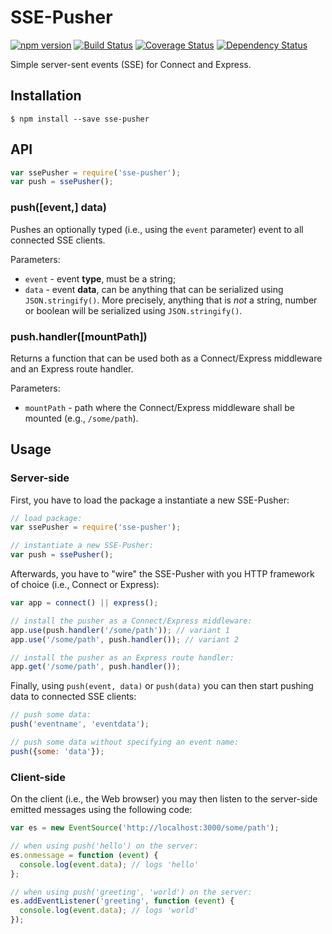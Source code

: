 # SSE-Pusher
[![npm version](https://badge.fury.io/js/sse-pusher.svg)](http://badge.fury.io/js/sse-pusher)
[![Build Status](https://travis-ci.org/pgaubatz/node-sse-pusher.svg?branch=master)](https://travis-ci.org/pgaubatz/node-sse-pusher)
[![Coverage Status](https://coveralls.io/repos/pgaubatz/node-sse-pusher/badge.svg?branch=master)](https://coveralls.io/r/pgaubatz/node-sse-pusher?branch=master)
[![Dependency Status](https://david-dm.org/pgaubatz/node-sse-pusher.svg)](https://david-dm.org/pgaubatz/node-sse-pusher)

Simple server-sent events (SSE) for Connect and Express.

## Installation

```
$ npm install --save sse-pusher
```

## API

```javascript
var ssePusher = require('sse-pusher'); 
var push = ssePusher();
```

### push([event,] data)

Pushes an optionally typed (i.e., using the `event` parameter) event to all connected SSE clients. 

Parameters:
- `event` - event **type**, must be a string;
- `data` - event **data**, can be anything that can be serialized using `JSON.stringify()`. More precisely, anything that is *not* a string, number or boolean will be serialized using `JSON.stringify()`.

### push.handler([mountPath])

Returns a function that can be used both as a Connect/Express middleware and an Express route handler.

Parameters:
- `mountPath` - path where the Connect/Express middleware shall be mounted (e.g., `/some/path`).

## Usage

### Server-side

First, you have to load the package a instantiate a new SSE-Pusher:

```javascript
// load package:
var ssePusher = require('sse-pusher'); 

// instantiate a new SSE-Pusher:
var push = ssePusher(); 
```

Afterwards, you have to "wire" the SSE-Pusher with you HTTP framework of choice (i.e., Connect or Express):

```javascript
var app = connect() || express();

// install the pusher as a Connect/Express middleware:
app.use(push.handler('/some/path')); // variant 1
app.use('/some/path', push.handler()); // variant 2

// install the pusher as an Express route handler:
app.get('/some/path', push.handler());
```

Finally, using `push(event, data)` or `push(data)` you can then start pushing data to connected SSE clients:
```javascript
// push some data:
push('eventname', 'eventdata');

// push some data without specifying an event name:
push({some: 'data'});
```

### Client-side

On the client (i.e., the Web browser) you may then listen to the server-side emitted messages using the following code:

```javascript
var es = new EventSource('http://localhost:3000/some/path');

// when using push('hello') on the server:
es.onmessage = function (event) {
  console.log(event.data); // logs 'hello'
};

// when using push('greeting', 'world') on the server:
es.addEventListener('greeting', function (event) {
  console.log(event.data); // logs 'world'
});
```
